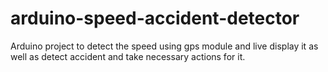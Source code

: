 # arduino-speed-accident-detector
Arduino project to detect the speed using gps module and live display it as well as detect accident and take necessary actions for it.
